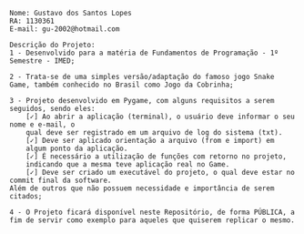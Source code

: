     Nome: Gustavo dos Santos Lopes
    RA: 1130361 
    E-mail: gu-2002@hotmail.com

    Descrição do Projeto:                   
    1 - Desenvolvido para a matéria de Fundamentos de Programação - 1º Semestre - IMED;

    2 - Trata-se de uma simples versão/adaptação do famoso jogo Snake Game, também conhecido no Brasil como Jogo da Cobrinha;

    3 - Projeto desenvolvido em Pygame, com alguns requisitos a serem seguidos, sendo eles:
        [✓] Ao abrir a aplicação (terminal), o usuário deve informar o seu nome e e-mail, o 
        qual deve ser registrado em um arquivo de log do sistema (txt).
        [✓] Deve ser aplicado orientação a arquivo (from e import) em 
        algum ponto da aplicação.
        [✓] É necessário a utilização de funções com retorno no projeto, 
        indicando que a mesma teve aplicação real no Game. 
        [✓] Deve ser criado um executável do projeto, o qual deve estar no commit final da software.
    Além de outros que não possuem necessidade e importância de serem citados;

    4 - O Projeto ficará disponível neste Repositório, de forma PÚBLICA, a fim de servir como exemplo para aqueles que quiserem replicar o mesmo.
